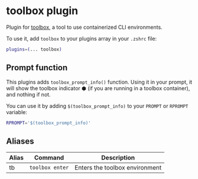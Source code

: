 # toolbox plugin

Plugin for [toolbox](https://containertoolbx.org), a tool to use containerized CLI environments.

To use it, add `toolbox` to your plugins array in your `.zshrc` file:

```zsh
plugins=(... toolbox)
```

## Prompt function

This plugins adds `toolbox_prompt_info()` function. Using it in your prompt, it will show the toolbox indicator ⬢ (if you are running in a toolbox container), and nothing if not.

You can use it by adding `$(toolbox_prompt_info)` to your `PROMPT` or `RPROMPT` variable:

```zsh
RPROMPT='$(toolbox_prompt_info)'
```

## Aliases

| Alias | Command              | Description                            |
|-------|----------------------|----------------------------------------|
| tb    | `toolbox enter`      | Enters the toolbox environment         |
